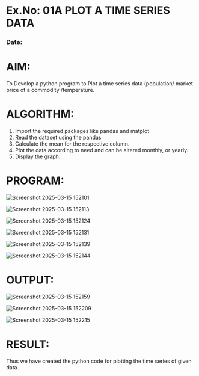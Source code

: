 # Ex.No: 01A PLOT A TIME SERIES DATA
###  Date: 

# AIM:
To Develop a python program to Plot a time series data (population/ market price of a commodity
/temperature.
# ALGORITHM:
1. Import the required packages like pandas and matplot
2. Read the dataset using the pandas
3. Calculate the mean for the respective column.
4. Plot the data according to need and can be altered monthly, or yearly.
5. Display the graph.
# PROGRAM:



![Screenshot 2025-03-15 152101](https://github.com/user-attachments/assets/eccda2d0-997b-4e5a-8d65-d8a35e28a826)

![Screenshot 2025-03-15 152113](https://github.com/user-attachments/assets/0c7a29fa-6a1c-40ba-845f-2aea64e75ef9)

![Screenshot 2025-03-15 152124](https://github.com/user-attachments/assets/ccfdbac3-f267-4290-9976-efe5b2b90f66)

![Screenshot 2025-03-15 152131](https://github.com/user-attachments/assets/30255306-9730-44cf-8484-7572b405a472)

![Screenshot 2025-03-15 152139](https://github.com/user-attachments/assets/d070a753-471f-4c16-abe6-21232101fdb9)


![Screenshot 2025-03-15 152144](https://github.com/user-attachments/assets/b35a8828-1c3f-447a-bd7e-f8bae23d18a1)

# OUTPUT:

![Screenshot 2025-03-15 152159](https://github.com/user-attachments/assets/8da86be1-945a-4faf-b5a0-3f8c1b89ea73)

![Screenshot 2025-03-15 152209](https://github.com/user-attachments/assets/72f3353d-adec-49af-8fb5-48a04f5960d2)

![Screenshot 2025-03-15 152215](https://github.com/user-attachments/assets/ed9a989c-4d33-4dd7-8517-97673fbb3fca)

# RESULT:
Thus we have created the python code for plotting the time series of given data.
